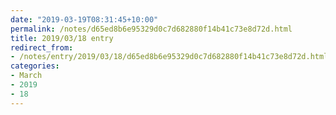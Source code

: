 ```yaml
---
date: "2019-03-19T08:31:45+10:00"
permalink: /notes/d65ed8b6e95329d0c7d682880f14b41c73e8d72d.html
title: 2019/03/18 entry
redirect_from:
- /notes/entry/2019/03/18/d65ed8b6e95329d0c7d682880f14b41c73e8d72d.html
categories:
- March
- 2019
- 18
---
```

